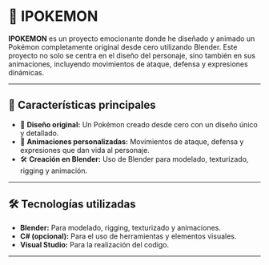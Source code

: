 # 🐉 IPOKEMON

**IPOKEMON** es un proyecto emocionante donde he diseñado y animado un Pokémon completamente original desde cero utilizando Blender. Este proyecto no solo se centra en el diseño del personaje, sino también en sus animaciones, incluyendo movimientos de ataque, defensa y expresiones dinámicas. 

---

## 🚀 Características principales

- 🎨 **Diseño original:** Un Pokémon creado desde cero con un diseño único y detallado.
- 🕺 **Animaciones personalizadas:** Movimientos de ataque, defensa y expresiones que dan vida al personaje.
- 🛠️ **Creación en Blender:** Uso de Blender para modelado, texturizado, rigging y animación.

---

## 🛠️ Tecnologías utilizadas

- **Blender:** Para modelado, rigging, texturizado y animaciones.
- **C# (opcional):** Para el uso de herramientas y elementos visuales.
- **Visual Studio:** Para la realización del codigo.

---
